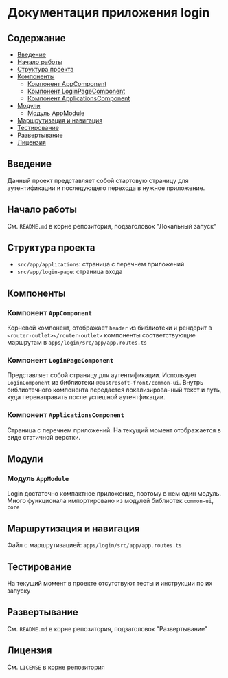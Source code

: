 # Документация приложения login

## Содержание

- [Введение](#введение)
- [Начало работы](#начало-работы)
- [Структура проекта](#структура-проекта)
- [Компоненты](#компоненты)
  - [Компонент AppComponent](#компонент-appcomponent)
  - [Компонент LoginPageComponent](#компонент-loginpagecomponent)
  - [Компонент ApplicationsComponent](#компонент-applicationscomponent)
- [Модули](#модули)
  - [Модуль AppModule](#модуль-appmodule)
- [Маршрутизация и навигация](#маршрутизация-и-навигация)
- [Тестирование](#тестирование)
- [Развертывание](#развертывание)
- [Лицензия](#лицензия)

## Введение

Данный проект представляет собой стартовую страницу для аутентификации и последующего перехода в нужное приложение.

## Начало работы

См. `README.md` в корне репозитория, подзаголовок "Локальный запуск"

## Структура проекта

- `src/app/applications`: страница с перечнем приложений
- `src/app/login-page`: страница входа

## Компоненты

### Компонент `AppComponent`

Корневой компонент, отображает `header` из библиотеки и рендерит в `<router-outlet></router-outlet>`
компоненты соответствующие маршрутам в `apps/login/src/app/app.routes.ts`

### Компонент `LoginPageComponent`

Представляет собой страницу для аутентификации. Использует `LoginComponent` из библиотеки `@eustrosoft-front/common-ui`.
Внутрь библиотечного компонента передается локализированный текст и путь, куда перенаправить после успешной аутентфикации.

### Компонент `ApplicationsComponent`

Страница с перечнем приложений. На текущий момент отображается в виде статичной верстки.

## Модули

### Модуль `AppModule`

Login достаточно компактное приложение, поэтому в нем один модуль.
Много функционала импортировано из модулей библиотек `common-ui`, `core`

## Маршрутизация и навигация

Файл с маршрутизацией: `apps/login/src/app/app.routes.ts`

## Тестирование

На текущий момент в проекте отсутствуют тесты и инструкции по их запуску

## Развертывание

См. `README.md` в корне репозитория, подзаголовок "Развертывание"

## Лицензия

См. `LICENSE` в корне репозитория
